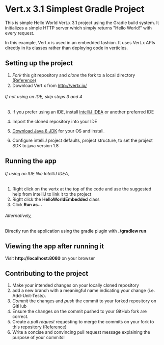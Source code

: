 # Vert.x 3.1 Simplest Gradle Project

This is simple Hello World Vert.x 3.1 project using the Gradle build system. It initializes a simple HTTP server which
simply returns "Hello World!" with every request.

In this example, Vert.x is used in an embedded fashion. It uses Vert.x APIs directly in its classes rather than
deploying code in verticles.



## Setting up the project

1. *Fork* this git repository and *clone* the fork to a local directory [(Reference)](https://guides.github.com/introduction/git-handbook)
2. Download Vert.x from http://vertx.io/

###### If not using an IDE, skip steps 3 and 4

3. If you prefer using an IDE, install [IntelliJ IDEA](https://www.jetbrains.com/idea) or another preferred IDE
4. Import the cloned repository into your IDE
5. [Download Java 8 JDK](http://www.oracle.com/technetwork/java/javase/downloads/jdk8-downloads-2133151.html) for your OS and install.

6. Configure intelliJ project defaults, project structure, to set the project SDK to java version 1.8


## Running the app

###### If using an IDE like IntelliJ IDEA,

1. Right click on the vertx at the top of the code and use the suggested help from intelliJ to link it to the project
2. Right click the **HelloWorldEmbedded** class
3. Click **Run as...**

###### Alternatively,

Directly run the application using the gradle plugin with **./gradlew run**



## Viewing the app after running it

Visit **http://localhost:8080** on your browser



## Contributing to the project

1. Make your intended changes on your locally cloned repository
2. add a new branch with a meaningful name indicating your change (i.e. Add-Unit-Tests).
2. *Commit* the changes and *push* the commit to your forked repository on GitHub
3. Ensure the changes on the commit pushed to your GitHub fork are correct.
4. Create a *pull request* requesting to merge the commits on your fork to this repository [(Reference)](https://guides.github.com/introduction/flow)
5. Write a concise and convincing pull request message explaining the purpose of your commits!
